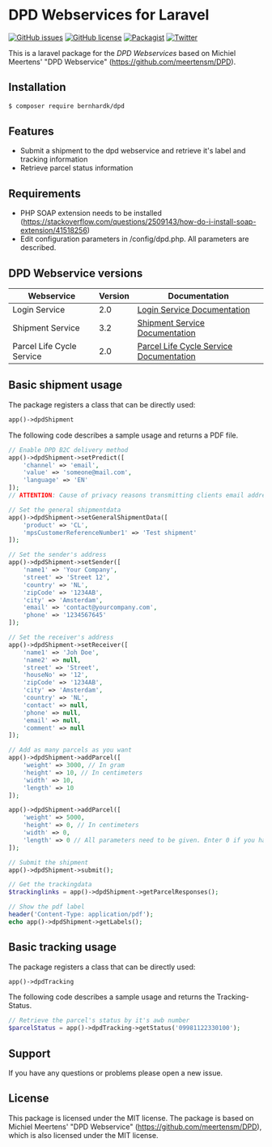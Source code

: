 # DPD Webservices for Laravel

[![GitHub issues](https://img.shields.io/github/issues/BernhardK91/laravel-dpd.svg)](https://github.com/BernhardK91/laravel-dpd/issues)
[![GitHub license](https://img.shields.io/github/license/BernhardK91/laravel-dpd.svg)](https://github.com/BernhardK91/laravel-dpd/blob/master/LICENSE.txt)
[![Packagist](https://img.shields.io/packagist/dt/bernhardk/laravel-dpd.svg)](https://packagist.org/packages/bernhardk/laravel-dpd)
[![Twitter](https://img.shields.io/twitter/url/https/github.com/BernhardK91/laravel-dpd.svg?style=social)](https://twitter.com/intent/tweet?text=Wow:&url=https%3A%2F%2Fgithub.com%2FBernhardK91%2Flaravel-dpd)


This is a laravel package for the _DPD Webservices_ based on Michiel Meertens' "DPD Webservice"
(https://github.com/meertensm/DPD). 

## Installation
```bash
$ composer require bernhardk/dpd
```

## Features
- Submit a shipment to the dpd webservice and retrieve it's label and tracking information
- Retrieve parcel status information

## Requirements
- PHP SOAP extension needs to be installed (https://stackoverflow.com/questions/2509143/how-do-i-install-soap-extension/41518256)
- Edit configuration parameters in /config/dpd.php. All parameters are described.

## DPD Webservice versions

 | Webservice                   | Version   | Documentation |
 | --- | --- | --- |
 | Login Service                | 2.0       | [Login Service Documentation](https://esolutions.dpd.com/dokumente/LoginService_V2_0.pdf) |
 | Shipment Service             | 3.2       | [Shipment Service Documentation](https://esolutions.dpd.com/dokumente/ShipmentService_V3_2.pdf) |
 | Parcel Life Cycle Service    | 2.0       | [Parcel Life Cycle Service Documentation](https://esolutions.dpd.com/dokumente/ParcelLifeCycleService_V2_0.pdf) |

## Basic shipment usage
The package registers a class that can be directly used:
```php
app()->dpdShipment
```

The following code describes a sample usage and returns a PDF file.

```php
// Enable DPD B2C delivery method
app()->dpdShipment->setPredict([
    'channel' => 'email',
    'value' => 'someone@mail.com',
    'language' => 'EN'
]);
// ATTENTION: Cause of privacy reasons transmitting clients email address is only allowed if client agreed.

// Set the general shipmentdata
app()->dpdShipment->setGeneralShipmentData([
    'product' => 'CL',
    'mpsCustomerReferenceNumber1' => 'Test shipment'
]);

// Set the sender's address
app()->dpdShipment->setSender([
    'name1' => 'Your Company',
    'street' => 'Street 12',
    'country' => 'NL',
    'zipCode' => '1234AB',
    'city' => 'Amsterdam',
    'email' => 'contact@yourcompany.com',
    'phone' => '1234567645'
]);

// Set the receiver's address
app()->dpdShipment->setReceiver([
    'name1' => 'Joh Doe',
    'name2' => null,
    'street' => 'Street',
    'houseNo' => '12',
    'zipCode' => '1234AB',
    'city' => 'Amsterdam',
    'country' => 'NL',
    'contact' => null,
    'phone' => null,
    'email' => null,
    'comment' => null
]);

// Add as many parcels as you want
app()->dpdShipment->addParcel([
    'weight' => 3000, // In gram
    'height' => 10, // In centimeters
    'width' => 10,
    'length' => 10
]);

app()->dpdShipment->addParcel([
    'weight' => 5000,
    'height' => 0, // In centimeters
    'width' => 0,
    'length' => 0 // All parameters need to be given. Enter 0 if you have no value
]);

// Submit the shipment
app()->dpdShipment->submit();

// Get the trackingdata
$trackinglinks = app()->dpdShipment->getParcelResponses();

// Show the pdf label
header('Content-Type: application/pdf');
echo app()->dpdShipment->getLabels();
```

## Basic tracking usage 
The package registers a class that can be directly used:
```php
app()->dpdTracking
```

The following code describes a sample usage and returns the Tracking-Status.

```php
// Retrieve the parcel's status by it's awb number
$parcelStatus = app()->dpdTracking->getStatus('09981122330100');
```

## Support
If you have any questions or problems please open a new issue.

## License
This package is licensed under the MIT license. The package is based on Michiel Meertens' "DPD Webservice"
(https://github.com/meertensm/DPD), which is also licensed under the MIT license.
